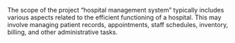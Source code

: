 The scope of the project “hospital management system” typically includes various aspects related to the efficient functioning of a hospital. This may involve managing patient records, appointments, staff schedules, inventory, billing, and other administrative tasks.
